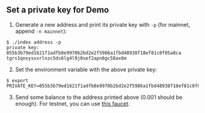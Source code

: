 ## Set a private key for Demo
1. Generate a new address and print its private key with `-p` (for mainnet, append `-n mainnet`):
```
$ ./index address -p
private key: 055b3b79ed1621f1adfb8e9970b2bd2e2f5986a1fbd48938f18ef81c0f05a8ca
tgrs1qnxysxxrlnzc5ds6lg4l9j0sef2apn6gc58ax6m
```
2. Set the environment variable with the above private key:
```
$ export PRIVATE_KEY=055b3b79ed1621f1adfb8e9970b2bd2e2f5986a1fbd48938f18ef81c0f05a8ca
```
3. Send some balance to the address printed above (0.001 should be enough).
For testnet, you can use [this faucet](https://coinfaucet.eu/en/grs-testnet/).
